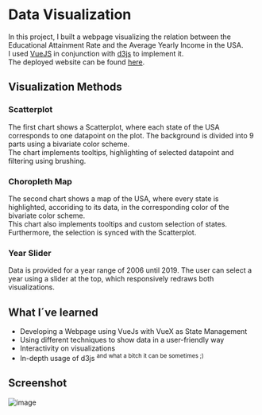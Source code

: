# Data Visualization

In this project, I built a webpage visualizing the relation between the Educational Attainment Rate and the Average Yearly Income in the USA. <br>
I used [VueJS](https://vuejs.org/) in conjunction with [d3js](https://d3js.org/) to implement it. <br>
The deployed website can be found [here](https://wwwlab.cs.univie.ac.at/~simone99/VIS21W/A3/).

## Visualization Methods

### Scatterplot
The first chart shows a Scatterplot, where each state of the USA corresponds to one datapoint on the plot. The background is divided into 9 parts using a bivariate color scheme. <br>
The chart implements tooltips, highlighting of selected datapoint and filtering using brushing.

### Choropleth Map
The second chart shows a map of the USA, where every state is highlighted, accoriding to its data, in the corresponding color of the bivariate color scheme. <br>
This chart also implements tooltips and custom selection of states. Furthermore, the selection is synced with the Scatterplot.

### Year Slider
Data is provided for a year range of 2006 until 2019. The user can select a year using a slider at the top, which responsively redraws both visualizations.

## What I´ve learned
- Developing a Webpage using VueJs with VueX as State Management
- Using different techniques to show data in a user-friendly way
- Interactivity on visualizations
- In-depth usage of d3js <sup>and what a bitch it can be sometimes ;)</sup>

## Screenshot
![image](https://user-images.githubusercontent.com/75510543/143661862-b727adc6-12d2-4c43-a3b7-3f1390bf40d4.png)
